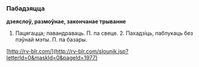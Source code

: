 ### Пабадзяцца
**дзеяслоў, размоўнае, закончанае трыванне**

1. Пацягацца; павандраваць. П. па свеце. 2. Пахадзіць, паблукаць без пэўнай мэты. П. па базары.

<a rel="author">[http://rv-blr.com/](http://rv-blr.com/slounik.jsp?letterId=0&maskId=0&pageId=1977)</a>
